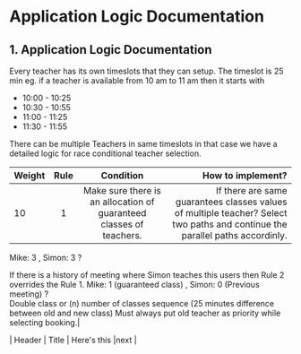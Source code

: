 # Application Logic Documentation 


## 1. Application Logic Documentation

Every teacher has its own timeslots that they can setup. The timeslot is 25 min eg. if a teacher is available from 10 am to 11 am then it starts with 


   - 10:00 - 10:25 
   - 10:30 - 10:55
   - 11:00 - 11:25
   - 11:30 - 11:55

There can be multiple Teachers in same timeslots in that case we have a detailed logic for race conditional teacher selection.


| Weight     | Rule | Condition     | How to implement?     |
| :---        |    :----:   |  :----:       |---: |
| 10    | 1    | Make sure there is an allocation of guaranteed classes of teachers.  |If there are same guarantees classes values of multiple teacher?  Select two paths and continue the parallel paths accordinly.<br/>
Mike: 3 , Simon: 3 ?<br/> 

If there is a history of meeting where Simon teaches this users then Rule 2 overrides the Rule 1. 
Mike: 1 (guaranteed class) , Simon: 0 (Previous meeting) ? 
<br/>
Double class or (n) number of classes sequence (25 minutes difference between old and new class)
Must always put old teacher as priority while selecting booking.|




| Header      | Title       | Here's this   |next |
